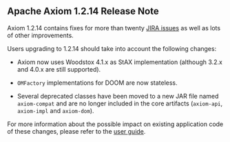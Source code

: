Apache Axiom 1.2.14 Release Note
--------------------------------

Axiom 1.2.14 contains fixes for more than twenty [JIRA issues][1] as well as lots of other
improvements.

Users upgrading to 1.2.14 should take into account the following changes:

*   Axiom now uses Woodstox 4.1.x as StAX implementation (although 3.2.x and 4.0.x are still
    supported).

*   `OMFactory` implementations for DOOM are now stateless.

*   Several deprecated classes have been moved to a new JAR file named `axiom-compat` and are no
    longer included in the core artifacts (`axiom-api`, `axiom-impl` and `axiom-dom`).

For more information about the possible impact on existing application code of these changes,
please refer to the [user guide][2].

[1]: http://s.apache.org/axiom-changes-1.2.14
[2]: ../userguide/ch04.html#changes-1.2.14

